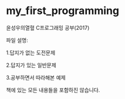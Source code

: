 # my_first_programming
윤성우의열혈 C프로그래밍 공부(2017)

파일 설명:

1.답지가 없는 도전문제

2.답지가 있는 일반문제

3.공부하면서 따라해본 예제

책에 있는 모든 내용들을 포함하진 않습니다.


